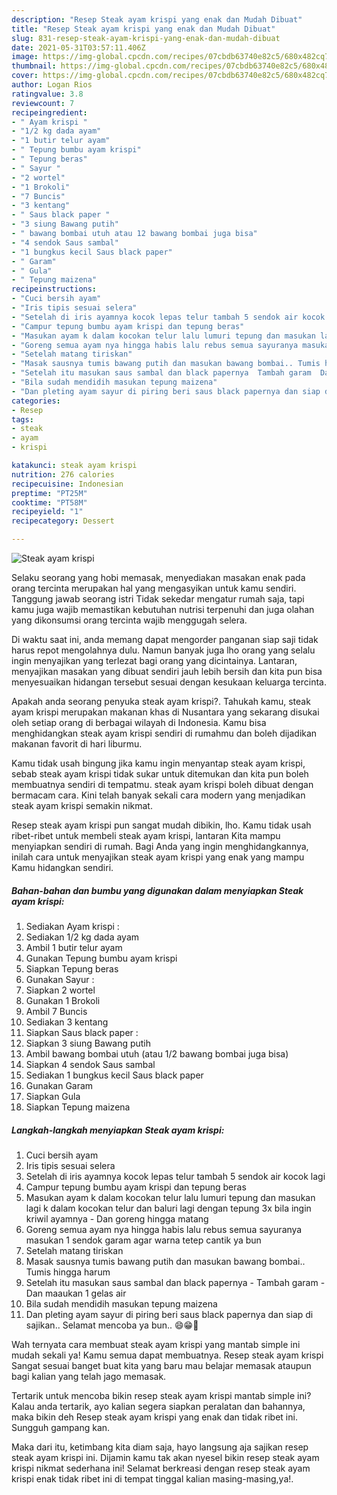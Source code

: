 ```yaml
---
description: "Resep Steak ayam krispi yang enak dan Mudah Dibuat"
title: "Resep Steak ayam krispi yang enak dan Mudah Dibuat"
slug: 831-resep-steak-ayam-krispi-yang-enak-dan-mudah-dibuat
date: 2021-05-31T03:57:11.406Z
image: https://img-global.cpcdn.com/recipes/07cbdb63740e82c5/680x482cq70/steak-ayam-krispi-foto-resep-utama.jpg
thumbnail: https://img-global.cpcdn.com/recipes/07cbdb63740e82c5/680x482cq70/steak-ayam-krispi-foto-resep-utama.jpg
cover: https://img-global.cpcdn.com/recipes/07cbdb63740e82c5/680x482cq70/steak-ayam-krispi-foto-resep-utama.jpg
author: Logan Rios
ratingvalue: 3.8
reviewcount: 7
recipeingredient:
- " Ayam krispi "
- "1/2 kg dada ayam"
- "1 butir telur ayam"
- " Tepung bumbu ayam krispi"
- " Tepung beras"
- " Sayur "
- "2 wortel"
- "1 Brokoli"
- "7 Buncis"
- "3 kentang"
- " Saus black paper "
- "3 siung Bawang putih"
- " bawang bombai utuh atau 12 bawang bombai juga bisa"
- "4 sendok Saus sambal"
- "1 bungkus kecil Saus black paper"
- " Garam"
- " Gula"
- " Tepung maizena"
recipeinstructions:
- "Cuci bersih ayam"
- "Iris tipis sesuai selera"
- "Setelah di iris ayamnya kocok lepas telur tambah 5 sendok air kocok lagi"
- "Campur tepung bumbu ayam krispi dan tepung beras"
- "Masukan ayam k dalam kocokan telur lalu lumuri tepung dan masukan lagi k dalam kocokan telur dan baluri lagi dengan tepung 3x bila ingin kriwil ayamnya  Dan goreng hingga matang"
- "Goreng semua ayam nya hingga habis lalu rebus semua sayuranya masukan 1 sendok garam agar warna tetep cantik ya bun"
- "Setelah matang tiriskan"
- "Masak sausnya tumis bawang putih dan masukan bawang bombai.. Tumis hingga harum"
- "Setelah itu masukan saus sambal dan black papernya  Tambah garam  Dan maaukan 1 gelas air"
- "Bila sudah mendidih masukan tepung maizena"
- "Dan pleting ayam sayur di piring beri saus black papernya dan siap di sajikan.. Selamat mencoba ya bun.. 😄😁🙏"
categories:
- Resep
tags:
- steak
- ayam
- krispi

katakunci: steak ayam krispi 
nutrition: 276 calories
recipecuisine: Indonesian
preptime: "PT25M"
cooktime: "PT58M"
recipeyield: "1"
recipecategory: Dessert

---
```



![Steak ayam krispi](https://img-global.cpcdn.com/recipes/07cbdb63740e82c5/680x482cq70/steak-ayam-krispi-foto-resep-utama.jpg)

Selaku seorang yang hobi memasak, menyediakan masakan enak pada orang tercinta merupakan hal yang mengasyikan untuk kamu sendiri. Tanggung jawab seorang istri Tidak sekedar mengatur rumah saja, tapi kamu juga wajib memastikan kebutuhan nutrisi terpenuhi dan juga olahan yang dikonsumsi orang tercinta wajib menggugah selera.

Di waktu  saat ini, anda memang dapat mengorder panganan siap saji tidak harus repot mengolahnya dulu. Namun banyak juga lho orang yang selalu ingin menyajikan yang terlezat bagi orang yang dicintainya. Lantaran, menyajikan masakan yang dibuat sendiri jauh lebih bersih dan kita pun bisa menyesuaikan hidangan tersebut sesuai dengan kesukaan keluarga tercinta. 



Apakah anda seorang penyuka steak ayam krispi?. Tahukah kamu, steak ayam krispi merupakan makanan khas di Nusantara yang sekarang disukai oleh setiap orang di berbagai wilayah di Indonesia. Kamu bisa menghidangkan steak ayam krispi sendiri di rumahmu dan boleh dijadikan makanan favorit di hari liburmu.

Kamu tidak usah bingung jika kamu ingin menyantap steak ayam krispi, sebab steak ayam krispi tidak sukar untuk ditemukan dan kita pun boleh membuatnya sendiri di tempatmu. steak ayam krispi boleh dibuat dengan bermacam cara. Kini telah banyak sekali cara modern yang menjadikan steak ayam krispi semakin nikmat.

Resep steak ayam krispi pun sangat mudah dibikin, lho. Kamu tidak usah ribet-ribet untuk membeli steak ayam krispi, lantaran Kita mampu menyiapkan sendiri di rumah. Bagi Anda yang ingin menghidangkannya, inilah cara untuk menyajikan steak ayam krispi yang enak yang mampu Kamu hidangkan sendiri.

<!--inarticleads1-->

##### Bahan-bahan dan bumbu yang digunakan dalam menyiapkan Steak ayam krispi:

1. Sediakan  Ayam krispi :
1. Sediakan 1/2 kg dada ayam
1. Ambil 1 butir telur ayam
1. Gunakan  Tepung bumbu ayam krispi
1. Siapkan  Tepung beras
1. Gunakan  Sayur :
1. Siapkan 2 wortel
1. Gunakan 1 Brokoli
1. Ambil 7 Buncis
1. Sediakan 3 kentang
1. Siapkan  Saus black paper :
1. Siapkan 3 siung Bawang putih
1. Ambil  bawang bombai utuh (atau 1/2 bawang bombai juga bisa)
1. Siapkan 4 sendok Saus sambal
1. Sediakan 1 bungkus kecil Saus black paper
1. Gunakan  Garam
1. Siapkan  Gula
1. Siapkan  Tepung maizena




<!--inarticleads2-->

##### Langkah-langkah menyiapkan Steak ayam krispi:

1. Cuci bersih ayam
1. Iris tipis sesuai selera
1. Setelah di iris ayamnya kocok lepas telur tambah 5 sendok air kocok lagi
1. Campur tepung bumbu ayam krispi dan tepung beras
1. Masukan ayam k dalam kocokan telur lalu lumuri tepung dan masukan lagi k dalam kocokan telur dan baluri lagi dengan tepung 3x bila ingin kriwil ayamnya  - Dan goreng hingga matang
1. Goreng semua ayam nya hingga habis lalu rebus semua sayuranya masukan 1 sendok garam agar warna tetep cantik ya bun
1. Setelah matang tiriskan
1. Masak sausnya tumis bawang putih dan masukan bawang bombai.. Tumis hingga harum
1. Setelah itu masukan saus sambal dan black papernya  - Tambah garam  - Dan maaukan 1 gelas air
1. Bila sudah mendidih masukan tepung maizena
1. Dan pleting ayam sayur di piring beri saus black papernya dan siap di sajikan.. Selamat mencoba ya bun.. 😄😁🙏




Wah ternyata cara membuat steak ayam krispi yang mantab simple ini mudah sekali ya! Kamu semua dapat membuatnya. Resep steak ayam krispi Sangat sesuai banget buat kita yang baru mau belajar memasak ataupun bagi kalian yang telah jago memasak.

Tertarik untuk mencoba bikin resep steak ayam krispi mantab simple ini? Kalau anda tertarik, ayo kalian segera siapkan peralatan dan bahannya, maka bikin deh Resep steak ayam krispi yang enak dan tidak ribet ini. Sungguh gampang kan. 

Maka dari itu, ketimbang kita diam saja, hayo langsung aja sajikan resep steak ayam krispi ini. Dijamin kamu tak akan nyesel bikin resep steak ayam krispi nikmat sederhana ini! Selamat berkreasi dengan resep steak ayam krispi enak tidak ribet ini di tempat tinggal kalian masing-masing,ya!.

